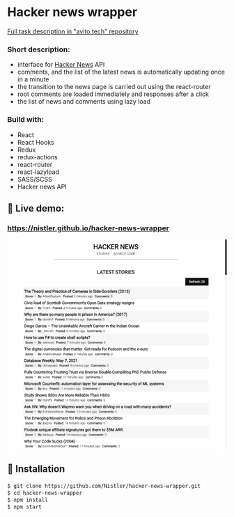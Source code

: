 # Hacker news wrapper

[Full task description in "avito.tech" repository](https://github.com/avito-tech/sx-frontend-trainee-assignment)

### Short description:

- interface for [Hacker News](https://news.ycombinator.com/) API
- comments, and the list of the latest news is automatically updating once in a minute
- the transition to the news page is carried out using the react-router
- root comments are loaded immediately and responses after a click
- the list of news and comments using lazy load

### Build with:

- React
- React Hooks
- Redux
- redux-actions
- react-router
- react-lazyload
- SASS/SCSS
- Hacker news API

## 🔴 Live demo:

### https://nistler.github.io/hacker-news-wrapper

![demo gif](https://github.com/Nistler/hacker-news-wrapper/blob/main/demo.gif?raw=true "Currency converter demo")

## 🚀 Installation

```
$ git clone https://github.com/Nistler/hacker-news-wrapper.git
$ cd hacker-news-wrapper
$ npm install
$ npm start
```